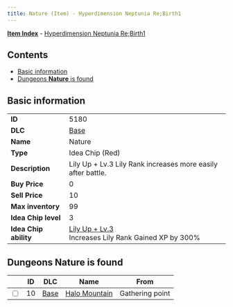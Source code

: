 ```yaml
---
title: Nature (Item) - Hyperdimension Neptunia Re;Birth1
---
```


[**Item Index**](/neptunia/rb1/item/index.html) - [Hyperdimension Neptunia Re;Birth1](/neptunia/rb1)

## Contents

- [Basic information](#basic-information)
- [Dungeons **Nature** is found](#dungeons-nature-is-found)
## Basic information

|   |   |
| -- | -- |
| **ID** | 5180 |
| **DLC** | [Base](/neptunia/rb1/dlc/1-base.html) |
| **Name** | Nature |
| **Type** | Idea Chip (Red) |
| **Description** | Lily Up + Lv.3 Lily Rank increases more easily after battle. |
| **Buy Price** | 0 |
| **Sell Price** | 10 |
| **Max inventory** | 99 |
| **Idea Chip level** | 3 |
| **Idea Chip ability** | [Lily Up + Lv.3](/neptunia/rb1/avatar/1-9679-lily-up-lv-3.html)<br />Increases Lily Rank Gained XP by 300% |


## Dungeons **Nature** is found

|    | ID | DLC | Name | From |
| -- | -- | --- | ---- | ---- |
| <input type="checkbox" id="rb1-dungeon-1-10" class="trackbox" /> | 10 | [Base](/neptunia/rb1/dlc/1-base.html) | [Halo Mountain](/neptunia/rb1/dungeon/1-10-halo-mountain.html) | Gathering point |
